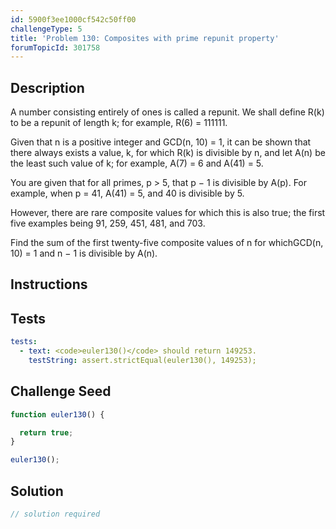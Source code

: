 ```yaml
---
id: 5900f3ee1000cf542c50ff00
challengeType: 5
title: 'Problem 130: Composites with prime repunit property'
forumTopicId: 301758
---
```


## Description

<section id='description'>

A number consisting entirely of ones is called a repunit. We shall define R(k) to be a repunit of length k; for example, R(6) = 111111.

Given that n is a positive integer and GCD(n, 10) = 1, it can be shown that there always exists a value, k, for which R(k) is divisible by n, and let A(n) be the least such value of k; for example, A(7) = 6 and A(41) = 5.

You are given that for all primes, p > 5, that p − 1 is divisible by A(p). For example, when p = 41, A(41) = 5, and 40 is divisible by 5.

However, there are rare composite values for which this is also true; the first five examples being 91, 259, 451, 481, and 703.

Find the sum of the first twenty-five composite values of n for whichGCD(n, 10) = 1 and n − 1 is divisible by A(n).

</section>

## Instructions

<section id='instructions'>

</section>

## Tests

<section id='tests'>

```yml
tests:
  - text: <code>euler130()</code> should return 149253.
    testString: assert.strictEqual(euler130(), 149253);

```

</section>

## Challenge Seed

<section id='challengeSeed'>

<div id='js-seed'>

```js
function euler130() {

  return true;
}

euler130();
```

</div>

</section>

## Solution

<section id='solution'>

```js
// solution required
```

</section>
